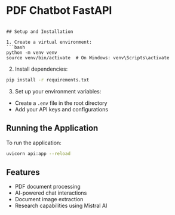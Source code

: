 # PDF Chatbot FastAPI

```

## Setup and Installation

1. Create a virtual environment:
```bash
python -m venv venv
source venv/bin/activate  # On Windows: venv\Scripts\activate
```

2. Install dependencies:
```bash
pip install -r requirements.txt
```

3. Set up your environment variables:
- Create a `.env` file in the root directory
- Add your API keys and configurations

## Running the Application

To run the application:
```bash
uvicorn api:app --reload
```

## Features
- PDF document processing
- AI-powered chat interactions
- Document image extraction
- Research capabilities using Mistral AI 